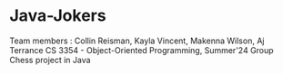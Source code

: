 # Java-Jokers
Team members : Collin Reisman, Kayla Vincent, Makenna Wilson, Aj Terrance
CS 3354 - Object-Oriented Programming, Summer'24 
Group Chess project in Java
